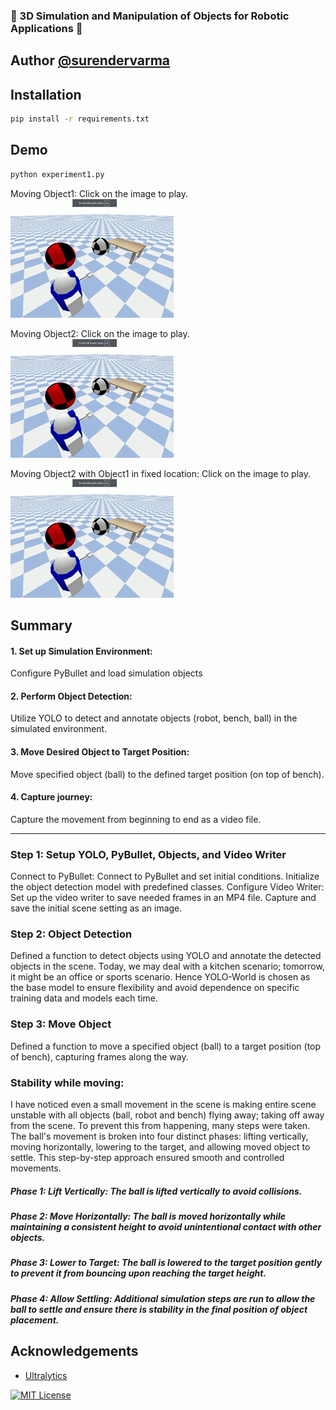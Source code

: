 ### 🤖 3D Simulation and Manipulation of Objects for Robotic Applications 🤖

## Author [@surendervarma](https://www.github.com/surenderdev)


## Installation

```bash
pip install -r requirements.txt
```
    
## Demo


```bash
python experiment1.py
```


Moving Object1: Click on the image to play.
<br />
[![Watch the video](robotthumbnail.jpg)](https://vimeo.com/1054422380/f5b545434e)

Moving Object2: Click on the image to play.
<br />
[![Watch the video](robotthumbnail.jpg)](https://vimeo.com/1054422503/628fc29ca2)


Moving Object2 with Object1 in fixed location: Click on the image to play.
<br />
[![Watch the video](robotthumbnail.jpg)](https://vimeo.com/1054422431/b0bcd8bd93)


## Summary

#### 1.	Set up Simulation Environment:

Configure PyBullet and load simulation objects 

#### 2.	Perform Object Detection:

Utilize YOLO to detect and annotate objects (robot, bench, ball) in the simulated environment.

#### 3.	Move Desired Object to Target Position:
Move specified object (ball) to the defined target position (on top of bench).

#### 4.	Capture journey:
Capture the movement from beginning to end as a video file.

----------
### Step 1: Setup YOLO, PyBullet, Objects, and Video Writer
Connect to PyBullet: Connect to PyBullet and set initial conditions.
Initialize the object detection model with predefined classes. 
Configure Video Writer: Set up the video writer to save needed frames in an MP4 file.
Capture and save the initial scene setting as an image.
### Step 2: Object Detection
Defined a function to detect objects using YOLO and annotate the detected objects in the scene. Today, we may deal with a kitchen scenario; tomorrow, it might be an office or sports scenario. Hence YOLO-World is chosen as the base model to ensure flexibility and avoid dependence on specific training data and models each time.
### Step 3: Move Object
Defined a function to move a specified object (ball) to a target position (top of bench), capturing frames along the way.
### Stability while moving:
I have noticed even a small movement in the scene is making entire scene unstable with all objects (ball, robot and bench) flying away; taking off away from the scene. To prevent this from happening, many steps were taken. 
The ball's movement is broken into four distinct phases: lifting vertically, moving horizontally, lowering to the target, and allowing moved object to settle. This step-by-step approach ensured smooth and controlled movements.
 ##### Phase 1: Lift Vertically: The ball is lifted vertically to avoid collisions. 
 ##### Phase 2: Move Horizontally: The ball is moved horizontally while maintaining a consistent height to avoid unintentional contact with other objects.
##### Phase 3: Lower to Target: The ball is lowered to the target position gently to prevent it from bouncing upon reaching the target height.
##### Phase 4: Allow Settling: Additional simulation steps are run to allow the ball to settle and ensure there is stability in the final position of object placement.


## Acknowledgements

 - [Ultralytics](https://docs.ultralytics.com/models/yolo-world/)

[![MIT License](https://img.shields.io/badge/License-MIT-green.svg)](https://choosealicense.com/licenses/mit/)
